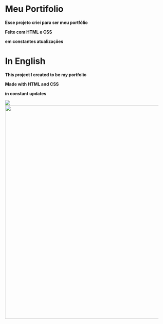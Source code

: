 <h1>Meu Portifolio</h1>
<p><b>Esse projeto criei para ser meu portfólio </b></p>
<p><b>Feito com HTML e CSS</b></p>
<p><b>em constantes atualizações</b></p>
<h1>In English</h1>
<p><b>This project I created to be my portfolio</b></p>
<p><b>Made with HTML and CSS</b></p>
<p><b>in constant updates</b></p>

<img src="https://github.com/ViniciusPRO20/Meu-site/assets/115045547/ba6f368f-1788-4880-9bb3-6cae8f98ad89">
<img height='700px' src="https://github.com/ViniciusPRO20/Meu-site/assets/115045547/bffb7ea4-ede4-4569-a8e8-a0cbb3b3d555"/>

